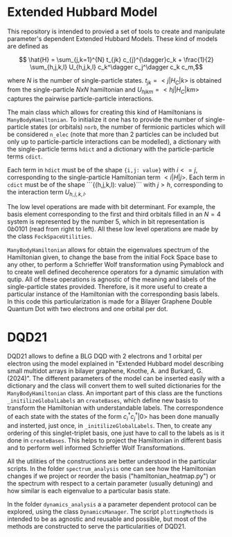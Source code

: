 # Extended Hubbard Model

This repository is intended to provied a set of tools to create and manipulate parameter's dependent Extended Hubbard Models. These kind of models are defined as

```math
    \hat{H} = \sum_{j,k=1}^{N} t_{jk} c_{j}^{\dagger}c_k + \frac{1}{2} \sum_{h,j,k,l} U_{h,j,k,l} c_k^\dagger c_j^\dagger c_k c_m,
```

where $N$ is the number of single-particle states. $t_{jk}=<j|H_C |k>$ is obtained from the single-particle $NxN$ hamiltonian and $U_{hjkm}=< hj |H_C |km>$ captures the pairwise particle-particle interactions.

The main class which allows for creating this kind of Hamiltonians is ```ManyBodyHamiltonian```. To initialize it one has to provide the number of single-particle states (or orbitals) ```norb```, the number of fermionic particles which will be considered ```n_elec``` (note that more than 2 particles can be included but only up to particle-particle interactions can be modelled), a dictionary with the single-particle terms ```hdict``` and a dictionary with the particle-particle terms ```cdict```. 

Each term in ```hdict``` must be of the shape ```{i,j: value}``` with $i<=j$, corresponding to the single-particle Hamiltonian term $< i|H|j>$. Each term in ```cdict``` must be of the shape ´´´{(h,j,k,l): value}´´´ with $j>h$, corresponding to the interaction term $U_{h,j,k,l}$.

The low level operations are made with bit determinant. For example, the basis element corresponding to the first and third orbitals filled in an $N=4$ system is represented by the number 5, which in bit representation is $0b0101$ (read from right to left). All these low level operations are made by the class ```FockSpaceUtilities```.

```ManyBodyHamiltonian``` allows for obtain the eigenvalues spectrum of the Hamiltonian given, to change the base from the initial Fock Space base to any other, to perform a Schrieffer Wolf transformation using Pymablock and to create well defined decoherence operators for a dynamic simulation with qutip. All of these operations is agnostic of the meaning and labels of the single-particle states provided. Therefore, is it more useful to create a particular instance of the Hamiltonian with the corresponding basis labels. In this code this particularization is made for a Bilayer Graphene Double Quantum Dot with two electrons and one orbital per dot.


# DQD21

DQD21 allows to define a BLG DQD with 2 electrons and 1 orbital per electron using the model explained in "Extended Hubbard model describing small multidot arrays in bilayer graphene, Knothe, A. and Burkard, G. (2024)". The different parameters of the model can be inserted easily with a dictionary and the class will convert them to well suited dictionaries for the ```ManyBodyHamiltonian``` class. An important part of this class are the functions ```_initilizeGlobalLabels``` an ```createBases```, which define new basis to transform the Hamiltonian with understandable labels. The correspondence of each state with the states of the form $c_i^{\dagger}c_{j}^{\dagger}|0>$ has been done manually and insterted, just once, in ```_initilizeGlobalLabels```. Then, to create any ordering of this singlet-triplet basis, one just have to call to the labels as is it done in ```createBases```. This helps to project the Hamiltonian in different basis and to perform well informed Schrieffer Wolf Transformations.  


All the utilities of the constructions are better understood in the particular scripts. In the folder `spectrum_analysis` one can see how the Hamiltonian changes if we project or reorder the basis ("hamiltonian_heatmap.py") or the spectrum with respect to a certain parameter (usually detuning) and how similar is each eigenvalue to a particular basis state. 

In the folder `dynamics_analysis` a a parameter dependent protocol can be explored, using the class `DynamicsManager`. The script `plottingMethods` is intended to be as agnostic and reusable and possible, but most of the methods are constructed to serve the particularities of DQD21.
